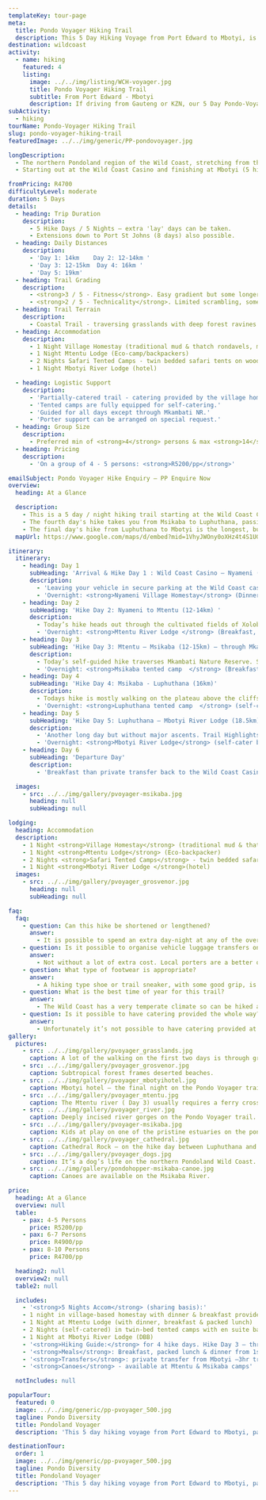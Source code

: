 ```yaml
---
templateKey: tour-page
meta:
  title: Pondo Voyager Hiking Trail
  description: This 5 Day Hiking Voyage from Port Edward to Mbotyi, is the closest Wild Coast hike option to KZN and Gauteng. This hike packs an authentic mix of experience along a diverse route. Overnighting in a village homestay, eco-lodge, tented camps and local hotel.
destination: wildcoast
activity:
  - name: hiking
    featured: 4
    listing:
      image: ../../img/listing/WCH-voyager.jpg
      title: Pondo Voyager Hiking Trail
      subtitle: From Port Edward - Mbotyi
      description: If driving from Gauteng or KZN, our 5 Day Pondo-Voyager, starting at Port Edward and finishing at Mbotyi, is a good option to consider. With accommodation in friendly homestay's, community-camps, nature reserves & more luxury lodge options in the latter half of the trail, this hike packs an authentic mix of experience along a diverse route.
subActivity:
  - hiking
tourName: Pondo-Voyager Hiking Trail
slug: pondo-voyager-hiking-trail
featuredImage: ../../img/generic/PP-pondovoyager.jpg

longDescription:
  - The northern Pondoland region of the Wild Coast, stretching from the Mtamvuna River at Port Edward down to the Mzimvubu River of Port St John's, is of greater accessibility to hiking groups coming from Gauteng or KwaZulu-Natal.
  - Starting out at the Wild Coast Casino and finishing at Mbotyi (5 hike days), this hike traverses some of the most rugged and pristine terrain of the Wild Coast and provides an eclectic mix of experiences for the adventurous hiker. The scenery is wild and undulating. Settling into a homestay for the first night among the local people offers a unique and enlightening experience. Blended with secluded bush camps and a lick of luxury on the final night, hikers are sure to leave feeling revitalised and enlightened.

fromPricing: R4700
difficultyLevel: moderate
duration: 5 Days
details:
  - heading: Trip Duration
    description:
      - 5 Hike Days / 5 Nights – extra 'lay' days can be taken.
      - Extensions down to Port St Johns (8 days) also possible.
  - heading: Daily Distances
    description:
      - 'Day 1: 14km    Day 2: 12-14km '
      - 'Day 3: 12-15km  Day 4: 16km '
      - 'Day 5: 19km'
  - heading: Trail Grading
    description:
      - <strong>3 / 5 - Fitness</strong>. Easy gradient but some longer daily distances.
      - <strong>2 / 5 - Technicality</strong>. Limited scrambling, some rock-hopping and potential river crossings.
  - heading: Trail Terrain
    description:
      - Coastal Trail - traversing grasslands with deep forest ravines and gorges, rocky headlands, sandy beaches and passing through friendly Pondo villages.
  - heading: Accommodation
    description:
      - 1 Night Village Homestay (traditional mud & thatch rondavels, mattress on floor with bedding & bucket bath)
      - 1 Night Mtentu Lodge (Eco-camp/backpackers)
      - 2 Nights Safari Tented Camps - twin bedded safari tents on wooden platforms under thatch boma's with ensuite ablutions & hot water gas shower.
      - 1 Night Mbotyi River Lodge (hotel)

  - heading: Logistic Support
    description:
      - 'Partially-catered trail - catering provided by the village homestays, Mtentu lodge & Mbotyi'
      - 'Tented camps are fully equipped for self-catering.'
      - 'Guided for all days except through Mkambati NR.'
      - 'Porter support can be arranged on special request.'
  - heading: Group Size
    description:
      - Preferred min of <strong>4</strong> persons & max <strong>14</strong>/ per single transfer
  - heading: Pricing
    description:
      - 'On a group of 4 - 5 persons: <strong>R5200/pp</strong>'

emailSubject: Pondo Voyager Hike Enquiry – PP Enquire Now
overview:
  heading: At a Glance

  description:
    - This is a 5 day / night hiking trail starting at the Wild Coast Casino and finishing at Mbotyi. Led by a passionate local guide, hikers will be treated to warm amaXhosa hospitality at a village homestay in Xolobeni on the first night of the trail. The second night is spent at a community lodge on the gorgeous Mtentu estuary, before entering Mkambati Nature Reserve and walking  through to the Msikaba River, where a night will be spent in an East African style tented camp, nestled amongst the milkwoods. Canoes are available from the camp, and guests can finish the day with a sunset paddle up the estuary.
    - The fourth day's hike takes you from Msikaba to Luphuthana, passing the site of the fated Grosvenor shipwreck and the remnants of the pioneering attempts to recover her treasure. Overnighting at another tented camp, hikers can enjoy sundowners whilst watching the natural spray display that is created from waves crashing up against the flat rock shelf at Luphuthana.
    - The final day's hike from Luphuthana to Mbotyi is the longest, but the renowned landmarks of Waterfall Bluff, Cathedral Rock and Mfhilo falls make for exciting exploration! Finishing at Mbotyi, hikers can treat themselves to a final night of luxury offered by Mbotyi River Lodge.
  mapUrl: https://www.google.com/maps/d/embed?mid=1VhyJWOny0oXHz4t4S1UGzwIV2Aw&usp=en

itinerary:
  itinerary:
    - heading: Day 1
      subHeading: 'Arrival & Hike Day 1 : Wild Coast Casino – Nyameni (14km)'
      description:
        - 'Leaving your vehicle in secure parking at the Wild Coast casino, you will meet your guide here. Today’s hike is mostly along the beach passing remnants of a petrified forest, through to the stunning Nyameni river and then on to the Xolobeni village for a night in a local homestay.'
        - 'Overnight: <strong>Nyameni Village Homestay</strong> (Dinner)'
    - heading: Day 2
      subHeading: 'Hike Day 2: Nyameni to Mtentu (12-14km) '
      description:
        - Today’s hike heads out through the cultivated fields of Xolobeni across the grasslands and over the red dunes through to Sikombe and on to Mtentu.
        - 'Overnight: <strong>Mtentu River Lodge </strong> (Breakfast, packed lunch & dinner)'
    - heading: Day 3
      subHeading: 'Hike Day 3: Mtentu – Msikaba (12-15km) – through Mkambati Nature Reserve. Self-guided day'
      description:
        - Today’s self-guided hike traverses Mkambati Nature Reserve. Secret bays and waterfalls, baboon cave, palmiet rivers and zebra wave gazing.
        - 'Overnight: <strong>Msikaba tented camp  </strong> (Breakfast & packed lunch from Mtentu. Self-cater dinner).'
    - heading: Day 4
      subHeading: 'Hike Day 4: Msikaba - Luphuthana (16km)'
      description:
        - Todays hike is mostly walking on the plateau above the cliffs. The vestiges of treasure quests at Grosvenor, Goss’s Point and the stunning Mkweni estuary as well as the fantastic spray display at Luphuthana, are highlights.
        - 'Overnight: <strong>Luphuthana tented camp  </strong> (self-cater)'
    - heading: Day 5
      subHeading: 'Hike Day 5: Luphuthana – Mbotyi River Lodge (18.5km)'
      description:
        - 'Another long day but without major ascents. Trail Highlights include: Top Hat, Waterfall Bluff (an 80m high waterfall which plunges directly into the ocean), Cathedral Rock, Mfihlelo Waterfall, freshwater swimming pools on the Mlambomkulu river, the Views from the top of Drew’s Camp looking down towards Mbotyi where you will enjoy the comfort of Mbotyi River Lodge for this final night.'
        - 'Overnight: <strong>Mbotyi River Lodge</strong> (self-cater breakfast & lunch. Dinner at Mbotyi)'
    - heading: Day 6
      subHeading: 'Departure Day'
      description:
        - 'Breakfast than private transfer back to the Wild Coast Casino (approx 3hrs)'

  images:
    - src: ../../img/gallery/pvoyager-msikaba.jpg
      heading: null
      subHeading: null

lodging:
  heading: Accommodation
  description:
    - 1 Night <strong>Village Homestay</strong> (traditional mud & thatch rondavels, mattress on floor with bedding & bucket bath)
    - 1 Night <strong>Mtentu Lodge</strong> (Eco-backpacker)
    - 2 Nights <strong>Safari Tented Camps</strong> - twin bedded safari tents on wooden platforms under thatch boma's with ensuite ablutions & hot water gas shower.
    - 1 Night <strong>Mbotyi River Lodge </strong>(hotel)
  images:
    - src: ../../img/gallery/pvoyager_grosvenor.jpg
      heading: null
      subHeading: null

faq:
  faq:
    - question: Can this hike be shortened or lengthened?
      answer:
        - It is possible to spend an extra day-night at any of the overnight locations. We can highly recommend a second night at Mtentu lodge, where catering is provided. The paddle-hike to Swallowtail falls is an unforgettable experience. If you looking for a shorter version of this trail – try our Mtentu Explorer.
    - question: Is it possible to organise vehicle luggage transfers on this hike?
      answer:
        - Not without a lot of extra cost. Local porters are a better option, but they also are a little tricky to arrange on this particular hike as the hike crosses over a number of guide-porter territories.
    - question: What type of footwear is appropriate?
      answer:
        - A hiking type shoe or trail sneaker, with some good grip, is perfect.
    - question: What is the best time of year for this trail?
      answer:
        - The Wild Coast has a very temperate climate so can be hiked all year round, but from about March through to November tend to be better months i.t.o less rainfall. Best to try avoid the busy school holiday periods though. Winter months offer a wonderful and stable climate for hiking and the annual sardine run brings with it game fish, schools of dolphin, and pelagic birds. Getting into Mbotyi hotel over sardine season is a challenge though.
    - question: Is it possible to have catering provided the whole way?
      answer:
        - Unfortunately it’s not possible to have catering provided at the tented camps unless you go with the pondo-hopper option in this stretch which will significantly increase the price. However, the tented camps are fully equipped for self-catering – so you just need to bring your own food. It is also possible to do this trail in reverse so you get the self-catering nights done in the beginning of the hike.
gallery:
  pictures:
    - src: ../../img/gallery/pvoyager_grasslands.jpg
      caption: A lot of the walking on the first two days is through grasslands.
    - src: ../../img/gallery/pvoyager_grosvenor.jpg
      caption: Subtropical forest frames deserted beaches.
    - src: ../../img/gallery/pvoyager_mbotyihotel.jpg
      caption: Mbotyi hotel – the final night on the Pondo Voyager trail.
    - src: ../../img/gallery/pvoyager_mtentu.jpg
      caption: The Mtentu river ( Day 3) usually requires a ferry crossing.
    - src: ../../img/gallery/pvoyager_river.jpg
      caption: Deeply incised river gorges on the Pondo Voyager trail.
    - src: ../../img/gallery/pvoyager-msikaba.jpg
      caption: Kids at play on one of the pristine estuaries on the pondoland stretch of Wild Coast.
    - src: ../../img/gallery/pvoyager_cathedral.jpg
      caption: Cathedral Rock – on the hike day between Luphuthana and Mbotyi.
    - src: ../../img/gallery/pvoyager_dogs.jpg
      caption: It’s a dog’s life on the northern Pondoland Wild Coast.
    - src: ../../img/gallery/pondohopper-msikaba-canoe.jpg
      caption: Canoes are available on the Msikaba River.

price:
  heading: At a Glance
  overview: null
  table:
    - pax: 4-5 Persons
      price: R5200/pp
    - pax: 6-7 Persons
      price: R4900/pp
    - pax: 8-10 Persons
      price: R4700/pp

  heading2: null
  overview2: null
  table2: null

  includes:
    - '<strong>5 Nights Accom</strong> (sharing basis):'
    - 1 night in village-based homestay with dinner & breakfast provided
    - 1 Night at Mtentu Lodge (with dinner, breakfast & packed lunch)
    - 2 Nights (self-catered) in twin-bed tented camps with en suite bathrooms (Msikaba & Luphuthana)
    - 1 Night at Mbotyi River Lodge (DBB)
    - '<strong>Hiking Guide:</strong> for 4 hike days. Hike Day 3 – through Mkambati Nature Reserve is a self-guided day'
    - '<strong>Meals</strong>: Breakfast, packed lunch & dinner from 1st night homestay & Mtentu. Dinner & breakfast from Mbotyi. * Need to self-cater for the 2 nights in the tented camps'
    - '<strong>Transfers</strong>: private transfer from Mbotyi –3hr transfer back to Port Edward/ Wild Coast Casino'
    - '<strong>Canoes</strong> - available at Mtentu & Msikaba camps'

  notIncludes: null

popularTour:
  featured: 0
  image: ../../img/generic/pp-pvoyager_500.jpg
  tagline: Pondo Diversity
  title: Pondoland Voyager
  description: 'This 5 day hiking voyage from Port Edward to Mbotyi, packs an authentic mix of experience along a diverse route. Overnighting in a village homestay, eco-lodge, tented camps and Mbotyi River Lodge.'

destinationTour:
  order: 1
  image: ../../img/generic/pp-pvoyager_500.jpg
  tagline: Pondo Diversity
  title: Pondoland Voyager
  description: 'This 5 day hiking voyage from Port Edward to Mbotyi, packs an authentic mix of experience along a diverse route. Overnighting in a village homestay, eco-lodge, tented camps and Mbotyi River Lodge.'
---
```

